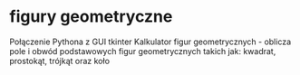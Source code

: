 # figury geometryczne
Połączenie Pythona z GUI tkinter
Kalkulator figur geometrycznych - oblicza pole i obwód podstawowych figur geometrycznych takich jak: kwadrat, prostokąt, trójkąt oraz koło

